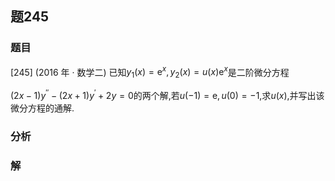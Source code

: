 ## 题245
### 题目
[245] (2016 年 · 数学二) 已知${y}_{1}( x)  = {\mathrm{e}}^{x},{y}_{2}( x)  = u( x) {\mathrm{e}}^{x}$是二阶微分方程

$( {{2x} - 1}) {y}^{\prime \prime } - ( {{2x} + 1}) {y}^{\prime } + {2y} = 0$的两个解,若$u( {-1})  = \mathrm{e}, u( 0)  =  - 1$,求$u( x)$,并写出该微分方程的通解. 
### 分析

### 解